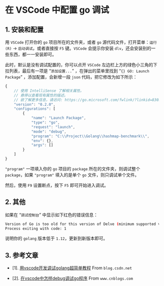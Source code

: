 # 在 VSCode 中配置 go 调试

## 1. 安装和配置

用 `VSCode` 打开你的 `go` 项目所在的文件夹，或者 `go` 源代码文件，打开菜单：`运行(R)` -> `启动调试`，或者直接按 `F5` 键。`VSCode` 会提示你安装 `dlv`，还会安装别的一些东西，都一一安装即可。

此时，默认是没有调试配置的，你可以点开 `VSCode` 左边栏上方的绿色小三角的下拉列表，最后有一项是 “`添加设置...`” ，在弹出的菜单里找到 “`{} GO: Launch Package`” ，添加配置，会新增一段 `json` 代码，把它修改为如下所示：

```js
{
    // 使用 IntelliSense 了解相关属性。 
    // 悬停以查看现有属性的描述。
    // 欲了解更多信息，请访问: https://go.microsoft.com/fwlink/?linkid=830387
    "version": "0.2.0",
    "configurations": [
        {
            "name": "Launch Package",
            "type": "go",
            "request": "launch",
            "mode": "debug",
            "program": "C:\\Project\\Golang\\hashmap-benchmark\\",
            "env": {},
            "args": []
        }
    ]
}
```

`"program"` 一项填入你的 `go` 项目的 `package` 所在的文件夹，则调试整个 `package`，如果 `"program"` 填入的是单个 `go` 文件，则只调试单个文件。

然后，使用 `F9` 设置断点，按下 `F5` 即可开始进入调试。

## 2. 其他

如果在 “`调试控制台`” 中显示如下红色的错误信息：

```bash
Version of Go is too old for this version of Delve (minimum supported version 1.12, suppress this error with --check-go-version=false)
Process exiting with code: 1
```

说明你的 `golang` 版本低于 `1.12`，更新到新版本即可。

## 3. 参考文章

* [1]. [用vscode开发调试golang超简单教程](https://blog.csdn.net/v6543210/article/details/84504460) From `blog.csdn.net`

* [2]. [在vscode中怎样debug调试go程序](https://www.cnblogs.com/ljhoracle/p/11047083.html) From `www.cnblogs.com`
